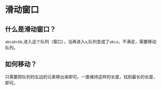 # 滑动窗口

## 什么是滑动窗口？

`abcabcbb`,进入这个队列（窗口），当再进入`a`,队列变成了`abca`，不满足，需要移动队列。

## 如何移动？

只需要把队列的左边的元素移出来即可。一直维持这样的长度，找到最长的长度，即可。
